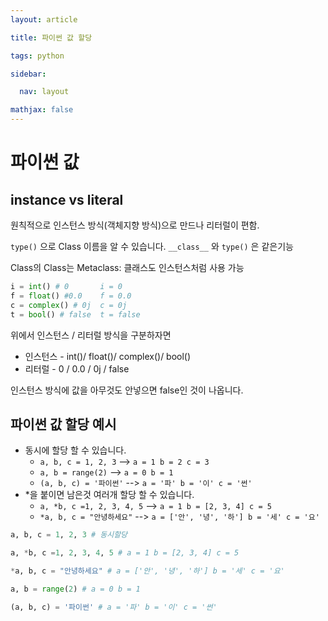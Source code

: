 ```yaml
---
layout: article

title: 파이썬 값 할당

tags: python

sidebar:

  nav: layout

mathjax: false
---
```


# 파이썬 값

## instance vs literal

원칙적으로 인스턴스 방식(객체지향 방식)으로 만드나 리터럴이 편함. 

`type()` 으로 Class 이름을 알 수 있습니다. `__class__` 와 `type()` 은 같은기능

Class의 Class는 Metaclass: 클래스도 인스턴스처럼 사용 가능

```python
i = int() # 0		i = 0
f = float() #0.0	f = 0.0
c = complex() # 0j	c = 0j
t = bool() # false	t = false
```

위에서 인스턴스 / 리터럴 방식을 구분하자면

- 인스턴스 - int()/ float()/ complex()/ bool()
- 리터럴 - 0 / 0.0 / 0j / false

인스턴스 방식에 값을 아무것도 안넣으면 false인 것이 나옵니다.

## 파이썬 값 할당 예시

- 동시에 할당 할 수 있습니다.
  - `a, b, c = 1, 2, 3` --> `a = 1 b = 2 c = 3`
  - `a, b = range(2)` --> `a = 0 b = 1`
  - `(a, b, c) = '파이썬'` --> `a = '파' b = '이' c = '썬'`
- *을 붙이면 남은것 여러개 할당 할 수 있습니다.
  - `a, *b, c =1, 2, 3, 4, 5` --> `a = 1 b = [2, 3, 4] c = 5`
  - `*a, b, c = "안녕하세요"` --> `a = ['안', '녕', '하'] b = '세' c = '요'`

```python
a, b, c = 1, 2, 3 # 동시할당

a, *b, c =1, 2, 3, 4, 5 # a = 1 b = [2, 3, 4] c = 5

*a, b, c = "안녕하세요" # a = ['안', '녕', '하'] b = '세' c = '요'

a, b = range(2) # a = 0 b = 1

(a, b, c) = '파이썬' # a = '파' b = '이' c = '썬'
```

